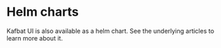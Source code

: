 # Helm charts

Kafbat UI is also available as a helm chart. See the underlying articles to learn more about it.

